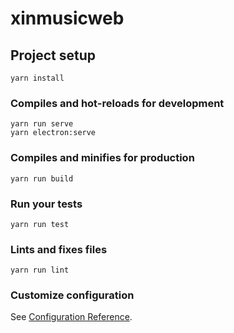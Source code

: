 # xinmusicweb

## Project setup
```
yarn install
```

### Compiles and hot-reloads for development
```
yarn run serve
yarn electron:serve      
```

### Compiles and minifies for production
```
yarn run build
```

### Run your tests
```
yarn run test
```

### Lints and fixes files
```
yarn run lint
```

### Customize configuration
See [Configuration Reference](https://cli.vuejs.org/config/).
